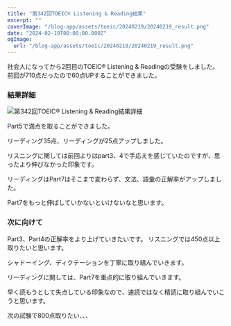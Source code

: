 ```yaml
---
title: "第342回TOEIC® Listening & Reading結果"
excerpt: ""
coverImage: "/blog-app/assets/toeic/20240219/20240219_result.png"
date: "2024-02-19T00:00:00.000Z"
ogImage:
  url: "/blog-app/assets/toeic/20240219/20240219_result.png"
---
```


社会人になってから2回目のTOEIC® Listening & Readingの受験をしました。
前回が710点だったので60点UPすることができました。

### 結果詳細
![第342回TOEIC® Listening & Reading結果詳細](/blog-app/assets/toeic/20240219/20240219_deail.png)

Part5で満点を取ることができました。 

リーディング35点、リーディングが25点アップしました。 

リスニングに関しては前回よりはpart3、4で手応えを感じていたのですが、思ったより伸びなかった印象です。 

リーディングはPart7はそこまで変わらず、文法、語彙の正解率がアップしました。 

Part7をもっと伸ばしていかないといけないなと思います。

### 次に向けて
Part3、Part4の正解率をより上げていきたいです。 リスニングでは450点以上取りたいと思います。 

シャドーイング、ディクテーションを丁寧に取り組んでいきます。 

リーディングに関しては、Part7を重点的に取り組んでいきます。 

早く読もうとして失点している印象なので、速読ではなく精読に取り組んでいこうと思います。 

次の試験で800点取りたい、、、